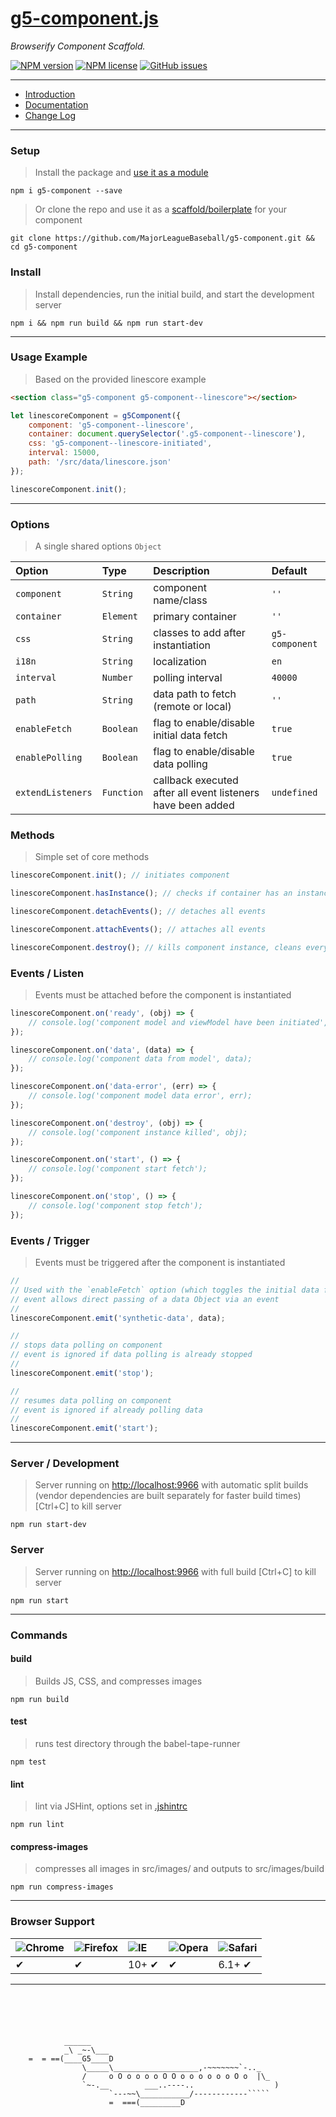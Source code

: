 # [g5-component.js](https://youtu.be/sr9_GfeoCjk?t=35s)

_Browserify Component Scaffold._

[![NPM version](http://img.shields.io/npm/v/g5-component.svg?style=flat-square)](https://www.npmjs.org/package/g5-component)
[![NPM license](http://img.shields.io/npm/l/g5-component.svg?style=flat-square)](https://www.npmjs.org/package/g5-component)
[![GitHub issues](https://img.shields.io/github/issues/MajorLeagueBaseball/g5-component.svg)](https://github.com/MajorLeagueBaseball/g5-component/issues)

---

* [Introduction](https://github.com/MajorLeagueBaseball/g5-component/blob/master/docs/usage-intro.md)
* [Documentation](https://github.com/MajorLeagueBaseball/g5-component/tree/master/docs#documentation)
* [Change Log](https://github.com/MajorLeagueBaseball/g5-component/blob/master/docs/core-change-log.md)

---

### Setup

> Install the package and [use it as a module](https://github.com/MajorLeagueBaseball/g5-component/blob/master/docs/usage-module.md)

```
npm i g5-component --save
```

> Or clone the repo and use it as a [scaffold/boilerplate](https://github.com/MajorLeagueBaseball/g5-component/blob/master/docs/usage-scaffold.md) for your component

```
git clone https://github.com/MajorLeagueBaseball/g5-component.git && cd g5-component
```

### Install

> Install dependencies, run the initial build, and start the development server

```
npm i && npm run build && npm run start-dev
```

---

### Usage Example

> Based on the provided linescore example

```html
<section class="g5-component g5-component--linescore"></section>
```

```js
let linescoreComponent = g5Component({
    component: 'g5-component--linescore',
    container: document.querySelector('.g5-component--linescore'),
    css: 'g5-component--linescore-initiated',
    interval: 15000,
    path: '/src/data/linescore.json'
});

linescoreComponent.init();
```

---

### Options

> A single shared options `Object`

| Option            | Type       | Description                                                 | Default        |
|:------------------|:-----------|:------------------------------------------------------------|:---------------|
| `component`       | `String`   | component name/class                                        | `''`           |
| `container`       | `Element`  | primary container                                           | `''`           |
| `css`             | `String`   | classes to add after instantiation                          | `g5-component` |
| `i18n`            | `String`   | localization                                                | `en`           |
| `interval`        | `Number`   | polling interval                                            | `40000`        |
| `path`            | `String`   | data path to fetch (remote or local)                        | `''`           |
| `enableFetch`     | `Boolean`  | flag to enable/disable initial data fetch                   | `true`         |
| `enablePolling`   | `Boolean`  | flag to enable/disable data polling                         | `true`         |
| `extendListeners` | `Function` | callback executed after all event listeners have been added | `undefined`    |

### Methods

> Simple set of core methods

```js
linescoreComponent.init(); // initiates component
```

```js
linescoreComponent.hasInstance(); // checks if container has an instance of g5-component
```

```js
linescoreComponent.detachEvents(); // detaches all events
```

```js
linescoreComponent.attachEvents(); // attaches all events
```

```js
linescoreComponent.destroy(); // kills component instance, cleans everything out to prevent memory leaks
```

### Events / Listen

> Events must be attached before the component is instantiated

```js
linescoreComponent.on('ready', (obj) => {
    // console.log('component model and viewModel have been initiated', obj);
});

linescoreComponent.on('data', (data) => {
    // console.log('component data from model', data);
});

linescoreComponent.on('data-error', (err) => {
    // console.log('component model data error', err);
});

linescoreComponent.on('destroy', (obj) => {
    // console.log('component instance killed', obj);
});

linescoreComponent.on('start', () => {
    // console.log('component start fetch');
});

linescoreComponent.on('stop', () => {
    // console.log('component stop fetch');
});
```

### Events / Trigger

> Events must be triggered after the component is instantiated

```js
//
// Used with the `enableFetch` option (which toggles the initial data fetch), this
// event allows direct passing of a data Object via an event
//
linescoreComponent.emit('synthetic-data', data);

//
// stops data polling on component
// event is ignored if data polling is already stopped
//
linescoreComponent.emit('stop');

//
// resumes data polling on component
// event is ignored if already polling data
//
linescoreComponent.emit('start');
```

---

### Server / Development

> Server running on [http://localhost:9966](http://localhost:9966) with automatic split builds (vendor dependencies are built separately for faster build times) [Ctrl+C] to kill server

```
npm run start-dev
```

### Server

> Server running on [http://localhost:9966](http://localhost:9966) with full build [Ctrl+C] to kill server

```
npm run start
```

---

### Commands

#### build

> Builds JS, CSS, and compresses images

```
npm run build
```

#### test

> runs test directory through the babel-tape-runner

```
npm test
```

#### lint

> lint via JSHint, options set in [.jshintrc](https://github.com/MajorLeagueBaseball/g5-component/blob/master/.jshintrc)

```
npm run lint
```

#### compress-images

> compresses all images in src/images/ and outputs to src/images/build

```
npm run compress-images
```

---

### Browser Support

| ![Chrome](https://imgur.com/0G4BkQl.png) | ![Firefox](https://imgur.com/6CouqBy.png) | ![IE](https://imgur.com/24kW1zX.png) | ![Opera](https://i.imgur.com/FixcIOT.png) | ![Safari](https://i.imgur.com/MPkK0Si.png) |
|:-----------------------------------------|:------------------------------------------|:-------------------------------------|:------------------------------------------|:-------------------------------------------|
| ✔                                        | ✔                                         | 10+ ✔                                | ✔                                         | 6.1+ ✔                                     |

---

```





            ______
            _\ _~-\___
    =  = ==(____G5____D
                \_____\___________________,-~~~~~~~`-.._
                /     o O o o o o O O o o o o o o O o  |\_
                `~-.__        ___..----..                  )
                      `---~~\___________/------------`````
                      =  ===(_________D





```
